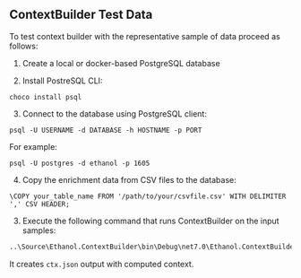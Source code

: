 ## ContextBuilder Test Data

To test context builder with the representative sample of data proceed as follows:

1. Create a local or docker-based PostgreSQL database

2. Install PostreSQL CLI:

```
choco install psql
```

3. Connect to the database using PostgreSQL client:

```
psql -U USERNAME -d DATABASE -h HOSTNAME -p PORT
```

For example:
```
psql -U postgres -d ethanol -p 1605
```

4. Copy the enrichment data from CSV files to the database:

```
\COPY your_table_name FROM '/path/to/your/csvfile.csv' WITH DELIMITER ',' CSV HEADER;
```

3. Execute the following command that runs ContextBuilder on the input samples:

```cmd
..\Source\Ethanol.ContextBuilder\bin\Debug\net7.0\Ethanol.ContextBuilder.exe Build-Context -r FlowmonJson:{file=flows.json} -c config-postgres.yaml -w JsonWriter:{file=ctx.json}
```

It creates `ctx.json` output with computed context.
